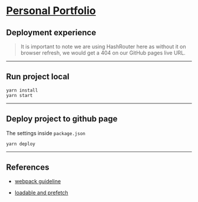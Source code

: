 # [Personal Portfolio](https://quyennv.xyz)

## Deployment experience

> It is important to note we are using HashRouter here as without it on browser refresh, we would get a 404 on our GitHub pages live URL.

---

## Run project local

```
yarn install
yarn start
```

---

## Deploy project to github page

The settings inside `package.json`

```
yarn deploy
```

---

## References

- [webpack guideline](https://www.valentinog.com/blog/webpack/)

- [loadable and prefetch](https://leandrotk.github.io/2021/01/performance-prefetch-next-pages-chunks/index.html)
